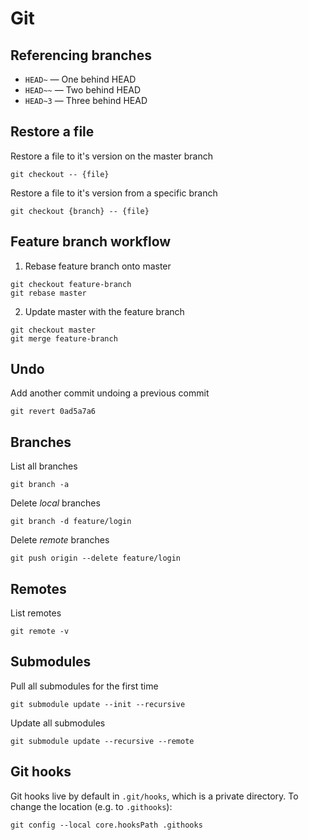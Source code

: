 # Git

## Referencing branches
- `HEAD~` —  One behind HEAD
- `HEAD~~` —  Two behind HEAD
- `HEAD~3` —  Three behind HEAD

## Restore a file
Restore a file to it's version on the master branch
```
git checkout -- {file}
```

Restore a file to it's version from a specific branch
```
git checkout {branch} -- {file}
```

## Feature branch workflow
1. Rebase feature branch onto master
```
git checkout feature-branch
git rebase master
```

2. Update master with the feature branch
```
git checkout master
git merge feature-branch
```

## Undo
Add another commit undoing a previous commit
```
git revert 0ad5a7a6
```

## Branches
List all branches
```
git branch -a
```

Delete *local* branches
```
git branch -d feature/login
```

Delete *remote* branches
```
git push origin --delete feature/login
```

## Remotes
List remotes
```
git remote -v
```

## Submodules
Pull all submodules for the first time
```
git submodule update --init --recursive
```

Update all submodules
```
git submodule update --recursive --remote
```

## Git hooks
Git hooks live by default in `.git/hooks`, which is a private directory. To change the location
(e.g. to `.githooks`):
```
git config --local core.hooksPath .githooks
```
